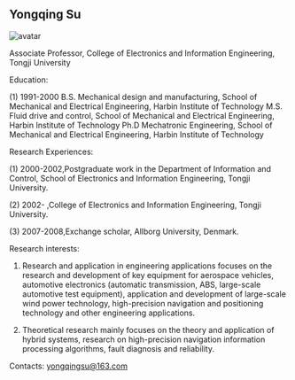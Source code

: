 
## Yongqing Su

![avatar](https://tongjiseemct.github.io/syq.png)

Associate Professor, College of Electronics and Information Engineering, Tongji University

Education:

(1) 1991-2000 B.S. Mechanical design and manufacturing, School of Mechanical and Electrical Engineering, Harbin Institute of Technology
    M.S. Fluid drive and control, School of Mechanical and Electrical Engineering, Harbin Institute of Technology
    Ph.D Mechatronic Engineering, School of Mechanical and Electrical Engineering, Harbin Institute of Technology


Research Experiences:

(1) 2000-2002,Postgraduate work in the Department of Information and Control, School of Electronics and Information Engineering, Tongji University.

(2) 2002- ,College of Electronics and Information Engineering, Tongji University.

(3) 2007-2008,Exchange scholar, Allborg University, Denmark.


Research interests: 

1. Research and application in engineering applications focuses on the research and development of key equipment for aerospace vehicles, automotive electronics (automatic transmission, ABS, large-scale automotive test equipment), application and development of large-scale wind power technology, high-precision navigation and positioning technology and other engineering applications.

2. Theoretical research mainly focuses on the theory and application of hybrid systems, research on high-precision navigation information processing algorithms, fault diagnosis and reliability.


Contacts: yongqingsu@163.com
